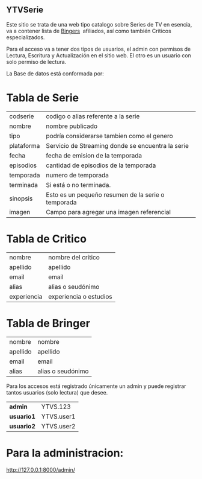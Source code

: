## YTVSerie

Este sitio se trata de una web tipo catalogo sobre Series de TV en esencia, va a contener lista de [Bingers](https://www.chilango.com/cine/como-saber-si-eres-un-binger/#:~:text=B%C3%A1sicamente%20se%20aplica%20a%20aquellas,los%2012%20pasos%20de%20recuperaci%C3%B3n.)  afiliados, así como también Críticos especializados.

Para el acceso va a tener dos tipos de usuarios, el admin con permisos de Lectura, Escritura y Actualización en el sitio web. El otro es un usuario con solo permiso de lectura.

La Base de datos está conformada por:

# Tabla de **Serie**

|     |     |
| --- | --- |
| codserie | codigo o alias referente a la serie |
| nombre | nombre publicado |
| tipo | podría considerarse tambien como el genero |
| plataforma | Servicio de Streaming donde se encuentra la serie |
| fecha | fecha de emision de la temporada |
| episodios | cantidad de episodios de la temporada |
| temporada | numero de temporada |
| terminada | Si está o no terminada. |
| sinopsis | Esto es un pequeño resumen de la serie o temporada |
| imagen | Campo para agregar una imagen referencial |

# Tabla de **Critico**

|     |     |
| --- | --- |
| nombre | nombre del critico |
| apellido | apellido |
| email | email |
| alias | alias o seudónimo |
| experiencia | experiencia o estudios |

# Tabla de **Bringer**

|     |     |
| --- | --- |
| nombre | nombre |
| apellido | apellido |
| email | email |
| alias | alias o seudónimo |


Para los accesos está registrado únicamente un admin y puede registrar tantos usuarios (solo lectura) que desee.

|     |     |
| --- | --- |
| **admin** | YTVS.123 |
| **usuario1** | YTVS.user1 |
| **usuario2** | YTVS.user2 |

# Para la administracion:
http://127.0.0.1:8000/admin/
